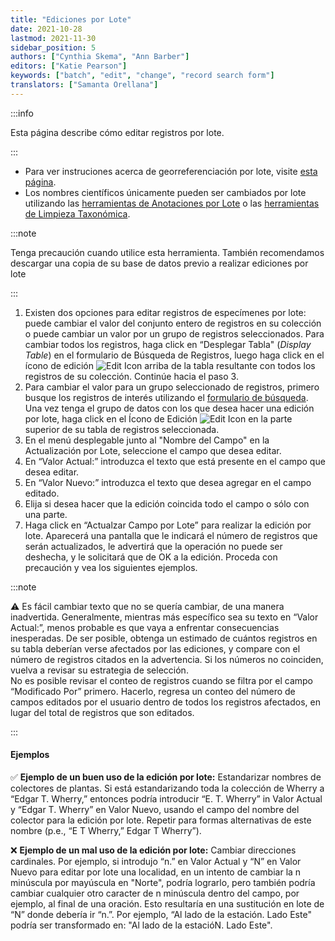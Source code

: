 ```yaml
---
title: "Ediciones por Lote"
date: 2021-10-28
lastmod: 2021-11-30
sidebar_position: 5
authors: ["Cynthia Skema", "Ann Barber"]
editors: ["Katie Pearson"]
keywords: ["batch", "edit", "change", "record search form"]
translators: ["Samanta Orellana"]
---
```


:::info

Esta página describe cómo editar registros por lote.

:::

- Para ver instruciones acerca de georreferenciación por lote, visite [esta página](https://biokic.github.io/symbiota-docs/es/editor/georeference/batch/).
- Los nombres científicos únicamente pueden ser cambiados por lote utilizando las [herramientas de Anotaciones por Lote](https://biokic.github.io/symbiota-docs/es/editor/edit/annotations/) o las [herramientas de Limpieza Taxonómica](/Collection_Manager_Guide/Data_Cleaning/taxonomic_cleaning).

:::note

Tenga precaución cuando utilice esta herramienta. También recomendamos descargar una copia de su base de datos previo a realizar ediciones por lote

:::

1. Existen dos opciones para editar registros de especímenes por lote: puede cambiar el valor del conjunto entero de registros en su colección o puede cambiar un valor por un grupo de registros seleccionados. Para cambiar todos los registros, haga click en “Desplegar Tabla" (_Display Table_) en el formulario de Búsqueda de Registros, luego haga click en el ícono de edición ![Edit Icon](/img/editplus.png) arriba de la tabla resultante con todos los registros de su colección. Continúe hacia el paso 3.
2. Para cambiar el valor para un grupo seleccionado de registros, primero busque los registros de interés utilizando el [formulario de búsqueda](https://biokic.github.io/symbiota-docs/es/editor/edit/). Una vez tenga el grupo de datos con los que desea hacer una edición por lote, haga click en el Ícono de Edición ![Edit Icon](/img/editplus.png) en la parte superior de su tabla de registros seleccionada.
3. En el menú desplegable junto al "Nombre del Campo" en la Actualización por Lote, seleccione el campo que desea editar.
4. En “Valor Actual:” introduzca el texto que está presente en el campo que desea editar.
5. En “Valor Nuevo:” introduzca el texto que desea agregar en el campo editado.
6. Elija si desea hacer que la edición coincida todo el campo o sólo con una parte.
7. Haga click en “Actualzar Campo por Lote” para realizar la edición por lote. Aparecerá una pantalla que le indicará el número de registros que serán actualizados, le advertirá que la operación no puede ser deshecha, y le solicitará que de OK a la edición. Proceda con precaución y vea los siguientes ejemplos.

:::note

⚠️ Es fácil cambiar texto que no se quería cambiar, de una manera inadvertida. Generalmente, mientras más específico sea su texto en “Valor Actual:”, menos probable es que vaya a enfrentar consecuencias inesperadas. De ser posible, obtenga un estimado de cuántos registros en su tabla deberían verse afectados por las ediciones, y compare con el número de registros citados en la advertencia. Si los números no coinciden, vuelva a revisar su estrategia de selección.<br/>
No es posible revisar el conteo de registros cuando se filtra por el campo “Modificado Por” primero. Hacerlo, regresa un conteo del número de campos editados por el usuario dentro de todos los registros afectados, en lugar del total de registros que son editados.

:::

#### Ejemplos

✅ **Ejemplo de un buen uso de la edición por lote:** Estandarizar nombres de colectores de plantas. Si está estandarizando toda la colección de Wherry a “Edgar T. Wherry,” entonces podría introducir “E. T. Wherry” in Valor Actual y “Edgar T. Wherry” en Valor Nuevo, usando el campo del nombre del colector para la edición por lote. Repetir para formas alternativas de este nombre (p.e., “E T Wherry,” Edgar T Wherry”).

❌ **Ejemplo de un mal uso de la edición por lote:** Cambiar direcciones cardinales. Por ejemplo, si introdujo “n.” en Valor Actual y “N” en Valor Nuevo para editar por lote una localidad, en un intento de cambiar la n minúscula por mayúscula en "Norte", podría lograrlo, pero también podría cambiar cualquier otro caracter de n minúscula dentro del campo, por ejemplo, al final de una oración. Esto resultaría en una sustitución en lote de “N” donde debería ir “n.”. Por ejemplo, “Al lado de la estación. Lado Este" podría ser transformado en: "Al lado de la estacióN. Lado Este".
